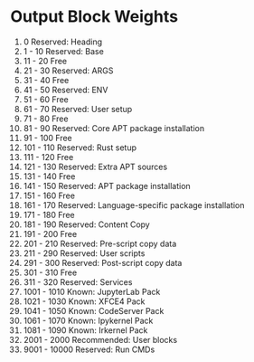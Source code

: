 # Output Block Weights

1. 0 Reserved: Heading
2. 1 - 10 Reserved: Base
3. 11 - 20 Free
4. 21 - 30 Reserved: ARGS
5. 31 - 40 Free
6. 41 - 50 Reserved: ENV
7. 51 - 60 Free
8. 61 - 70 Reserved: User setup
9. 71 - 80 Free
10. 81 - 90 Reserved: Core APT package installation
11. 91 - 100 Free
12. 101 - 110 Reserved: Rust setup
13. 111 - 120 Free
14. 121 - 130 Reserved: Extra APT sources
15. 131 - 140 Free
16. 141 - 150 Reserved: APT package installation
17. 151 - 160 Free
18. 161 - 170 Reserved: Language-specific package installation
19. 171 - 180 Free
20. 181 - 190 Reserved: Content Copy
21. 191 - 200 Free
22. 201 - 210 Reserved: Pre-script copy data
22. 211 - 290 Reserved: User scripts
23. 291 - 300 Reserved: Post-script copy data
24. 301 - 310 Free
25. 311 - 320 Reserved: Services
26. 1001 - 1010 Known: JupyterLab Pack
27. 1021 - 1030 Known: XFCE4 Pack
28. 1041 - 1050 Known: CodeServer Pack
29. 1061 - 1070 Known: Ipykernel Pack
30. 1081 - 1090 Known: Irkernel Pack
31. 2001 - 2000 Recommended: User blocks
32. 9001 - 10000 Reserved: Run CMDs
